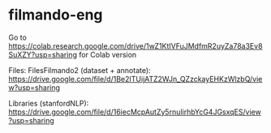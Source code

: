 # filmando-eng

Go to https://colab.research.google.com/drive/1wZ1KtIVFuJMdfmR2uyZa78a3Ev8SuXZY?usp=sharing for Colab version

Files:
FilesFilmando2 (dataset + annotate): https://drive.google.com/file/d/1Be2ITUijATZ2WJn_QZzckayEHKzWlzbQ/view?usp=sharing

Libraries (stanfordNLP): https://drive.google.com/file/d/16iecMcpAutZy5rnuIirhbYcG4JGsxqES/view?usp=sharing
